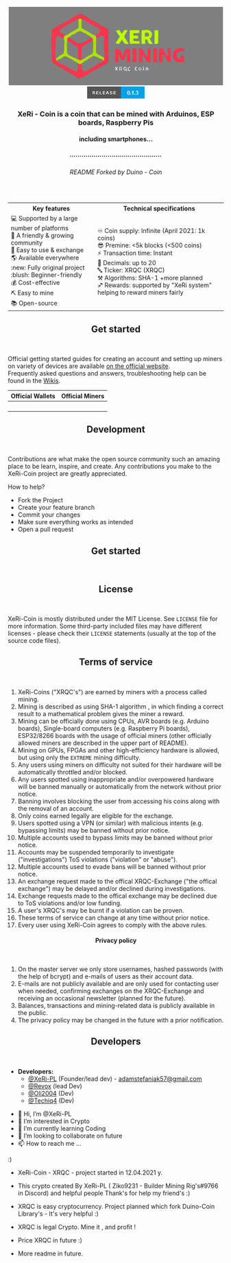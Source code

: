 
<p align = "center">
  <a href="https://adamstefaniak57.wixsite.com/xeri-avr-mining?lang=en">
    <img width="500em" src="https://github.com/XeRi-PL/XeRi-Coin/blob/main/Resources/GITHUB%20LOGO%20XERI%20COIN.png" />
  </a>
  <br>
  <a href="https://github.com/XeRi-PL/XeRi-Coin">
    <img src="https://github.com/XeRi-PL/XeRi-Coin/blob/main/Resources/release_0.1.3.png" /></a>
  </br>
</p>

<h3 align="center">XeRi - Coin is a coin that can be mined with Arduinos, ESP boards, Raspberry Pis</h3>
<h4 align="center">including smartphones...</h4>
<h5 align="center">..............................................</h5>
<h6 align="center">README Forked by Duino - Coin</h6><br />



<table align="center">
  <tr>
    <th>Key features</th>
    <th>Technical specifications</th>
  </tr>
  <tr>
    <td>
      💻 Supported by a large number of platforms<br>
      👥 A friendly & growing community<br>
      💱 Easy to use & exchange<br>
      🌎 Available everywhere<br>
      :new: Fully original project<br>
      :blush: Beginner-friendly<br>
      💰 Cost-effective<br>
      ⛏️ Easy to mine<br>
      📚 Open-source<br>
    </td>
    <td>
      ♾️ Coin supply: Infinite (April 2021: 1k coins)<br>
      😎 Premine: <5k blocks (<500 coins)<br>
      ⚡ Transaction time: Instant<br>
      🔢 Decimals: up to 20<br>
      🔤 Ticker: XRQC (XRQC)<br>
      ⚒️ Algorithms: SHA-1 +more planned<br>
      ♐ Rewards: supported by "XeRi system" helping to reward miners fairly<br>
    </td>
  </tr>
</table>

<h2 align="center">Get started</h2><br>

Official getting started guides for creating an account and setting up miners on variety of devices are available <a href="https://adamstefaniak57.wixsite.com/xeri-avr-mining?lang=en">on the official website</a>.<br>
Frequently asked questions and answers, troubleshooting help can be found in the [Wikis](https://github.com/XeRi-PL/XeRi-Coin/wiki).<br>

| Official Wallets | Official Miners |
:-----------------:|:----------------:
[<img src="">](https://adamstefaniak57.wixsite.com/xrqc-exchange)  |  [<img src="">](https://adamstefaniak57.wixsite.com/xrqc-exchange)




<h2 align="center">Development</h2><br>

Contributions are what make the open source community such an amazing place to be learn, inspire, and create.
Any contributions you make to the XeRi-Coin project are greatly appreciated.

How to help?

*   Fork the Project
*   Create your feature branch
*   Commit your changes
*   Make sure everything works as intended
*   Open a pull request


<h2 align="center">Get started</h2><br>


<h2 align="center">License</h2><br>

XeRi-Coin is mostly distributed under the MIT License. See `LICENSE` file for more information.
Some third-party included files may have different licenses - please check their `LICENSE` statements (usually at the top of the source code files).

<h2 align="center">Terms of service</h2><br>


1. XeRi-Coins ("XRQC's") are earned by miners with a process called mining.<br/>
2. Mining is described as using SHA-1 algorithm , in which finding a correct result to a mathematical problem gives the miner a reward.<br/>
3. Mining can be officially done using CPUs, AVR boards (e.g. Arduino boards), Single-board computers (e.g. Raspberry Pi boards), ESP32/8266 boards with the usage of official miners (other officially allowed miners are described in the upper part of README).<br/>
4. Mining on GPUs, FPGAs and other high-efficiency hardware is allowed, but using only the `EXTREME` mining difficulty.<br/>
5. Any users using miners on difficulty not suited for their hardware will be automatically throttled and/or blocked.<br/>
6. Any users spotted using inappropriate and/or overpowered hardware will be banned manually or automatically from the network without prior notice.<br/>
7. Banning involves blocking the user from accessing his coins along with the removal of an account.<br/>
8. Only coins earned legally are eligible for the exchange.<br/>
9. Users spotted using a VPN (or similar) with malicious intents (e.g. bypassing limits) may be banned without prior notice.<br/>
10. Multiple accounts used to bypass limits may be banned without prior notice.<br/>
11. Accounts may be suspended temporarily to investigate ("investigations") ToS violations ("violation" or "abuse").<br/>
12. Multiple accounts used to evade bans will be banned without prior notice.<br/>
13. An exchange request made to the offical XRQC-Exchange ("the offical exchange") may be delayed and/or declined during investigations. <br/>
14. Exchange requests made to the offical exchange may be declined due to ToS violations and/or low funding.<br/>
15. A user's XRQC's may be burnt if a violation can be proven.<br/>
16. These terms of service can change at any time without prior notice.<br/>
17. Every user using XeRi-Coin agrees to comply with the above rules.<br/>


<h4 align="center">Privacy policy</h2><br>


1. On the master server we only store usernames, hashed passwords (with the help of bcrypt) and e-mails of users as their account data.<br/>
2. E-mails are not publicly available and are only used for contacting user when needed, confirming exchanges on the XRQC-Exchange and receiving an occasional newsletter (planned for the future).<br/>
3. Balances, transactions and mining-related data is publicly available in the public</a>.<br/>
4. The privacy policy may be changed in the future with a prior notification.

<h2 align="center">Developers</h2><br>

*   **Developers:**
    *   [@XeRi-PL](https://github.com/XeRi-PL) (Founder/lead dev) - adamstefaniak57@gmail.com
    *   [@Revox](https://github.com/revoxhere) (lead Dev) 
    *   [@Oli2004](https://github.com/Oli2004) (Dev) 
    *   [@Techiq4](https://github.com/Techniq4) (Dev) 


- 👋 Hi, I’m @XeRi-PL
- 👀 I’m interested in Crypto
- 🌱 I’m currently learning Coding
- 💞️ I’m looking to collaborate on future
- 📫 How to reach me ...

:)

- XeRi-Coin - XRQC - project started in 12.04.2021 y.

- This crypto created By XeRi-PL (    Ziko9231 - Builder Mining Rig's#9766    in Discord) and helpful people Thank's for help my friend's :) 

- XRQC is easy cryptocurrency. Project planned which fork Duino-Coin Library's - It's very helpful :)

- XRQC is legal Crypto. Mine it , and profit !

- Price XRQC in future :)

- More readme in future.
